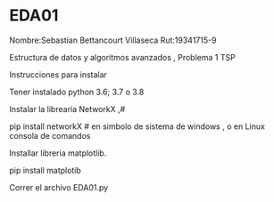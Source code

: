 # EDA01
Nombre:Sebastian Bettancourt Villaseca
Rut:19341715-9

Estructura de datos y algoritmos avanzados , Problema 1 TSP

Instrucciones para instalar

Tener instalado python 3.6; 3.7 o 3.8

Instalar la librearia NetworkX ,#

pip install networkX # en simbolo de sistema de windows , o en Linux consola de comandos

Installar libreria matplotlib.

pip install matplotib

Correr el archivo EDA01.py
